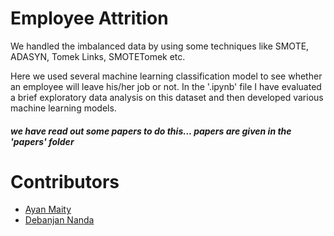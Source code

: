 # Employee Attrition


We handled the imbalanced data by using some techniques like SMOTE, ADASYN, Tomek Links, SMOTETomek etc.

Here we used several machine learning classification model to see whether an employee will leave his/her job or not.
In the '.ipynb' file I have evaluated a brief exploratory data analysis on this dataset and then developed various machine learning models. 

##### we have read out some papers to do this... papers are given in the 'papers' folder

# Contributors

- [Ayan Maity](https://github.com/AyanMaity435601)
- [Debanjan Nanda](https://github.com/DebanjanNanda)

